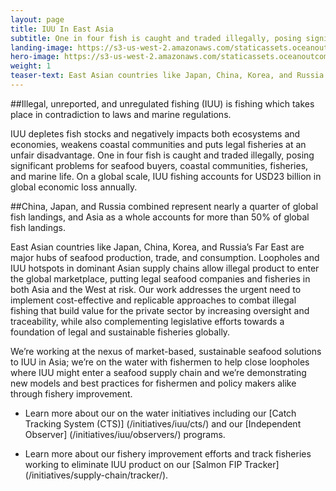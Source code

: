 ```yaml
---
layout: page 
title: IUU In East Asia
subtitle: One in four fish is caught and traded illegally, posing significant problems for seafood buyers, coastal communities, fisheries, and marine life.
landing-image: https://s3-us-west-2.amazonaws.com/staticassets.oceanoutcomes.org/rollover+images/iuu-hover.jpg
hero-image: https://s3-us-west-2.amazonaws.com/staticassets.oceanoutcomes.org/hero+photos/iuuhero.jpg
weight: 1
teaser-text: East Asian countries like Japan, China, Korea, and Russia’s Far East are major hubs of seafood production, trade, and consumption. Loopholes and IUU hotspots in dominant Asian supply chains allow illegal product to enter the global marketplace, putting legal seafood companies and fisheries in both Asia and the West at risk.
---
```

##Illegal, unreported, and unregulated fishing (IUU) is fishing which takes place in contradiction to laws and marine regulations. 

IUU depletes fish stocks and negatively impacts both ecosystems and economies, weakens coastal communities and puts legal fisheries at an unfair disadvantage. One in four fish is caught and traded illegally, posing significant problems for seafood buyers, coastal communities, fisheries, and marine life. On a global scale, IUU fishing accounts for USD23 billion in global economic loss annually.

##China, Japan, and Russia combined represent nearly a quarter of global fish landings, and Asia as a whole accounts for more than 50% of global fish landings.

East Asian countries like Japan, China, Korea, and Russia’s Far East are major hubs of seafood production, trade, and consumption. Loopholes and IUU hotspots in dominant Asian supply chains allow illegal product to enter the global marketplace, putting legal seafood companies and fisheries in both Asia and the West at risk. Our work addresses the urgent need to implement cost-effective and replicable approaches to combat illegal fishing that build value for the private sector by increasing oversight and traceability, while also complementing legislative efforts towards a foundation of legal and sustainable fisheries globally. 

We’re working at the nexus of market-based, sustainable seafood solutions to IUU in Asia; we’re on the water with fishermen to help close loopholes where IUU might enter a seafood supply chain and we’re demonstrating new models and best practices for fishermen and policy makers alike through fishery improvement. 

* Learn more about our on the water initiatives including our [Catch Tracking System (CTS)] (/initiatives/iuu/cts/) and our [Independent Observer] (/initiatives/iuu/observers/) programs.

* Learn more about our fishery improvement efforts and track fisheries working to eliminate IUU product on our [Salmon FIP Tracker] (/initiatives/supply-chain/tracker/).


